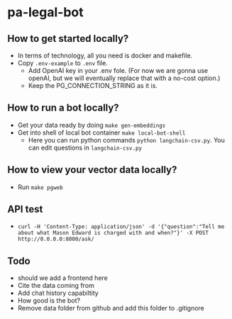 # pa-legal-bot

## How to get started locally?
- In terms of technology, all you need is docker and makefile.
- Copy `.env-example` to `.env` file. 
    - Add OpenAI key in your .env fole. (For now we are gonna use openAI, but we will eventually replace that with a no-cost option.)
    - Keep the PG_CONNECTION_STRING as it is.

## How to run a bot locally?
- Get your data ready by doing `make gen-embeddings`
- Get into shell of local bot container `make local-bot-shell`
    - Here you can run python commands `python langchain-csv.py`. You can edit questions in `langchain-csv.py`

## How to view your vector data locally?
- Run `make pgweb`

## API test
- `curl -H 'Content-Type: application/json' -d '{"question":"Tell me about what Mason Edward is charged with and when?"}' -X POST http://0.0.0.0:8000/ask/`

## Todo
- should we add a frontend here
- Cite the data coming from
- Add chat history capabiltity
- How good is the bot?
- Remove data folder from github and add this folder to .gitignore